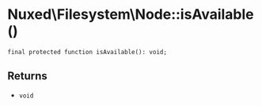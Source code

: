 # Nuxed\\Filesystem\\Node::isAvailable()




``` Hack
final protected function isAvailable(): void;
```




## Returns




+ ` void `